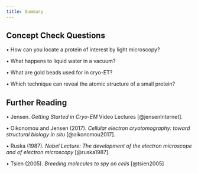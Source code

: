 ```yaml
---
title: Summary
---
```


## Concept Check Questions 

• How can you locate a protein of interest by light microscopy?

• What happens to liquid water in a vacuum?

• What are gold beads used for in cryo-ET?

• Which technique can reveal the atomic structure of a small protein?  

## Further Reading

• Jensen. *Getting Started in Cryo-EM* Video Lectures [@jensenInternet].

• Oikonomou and Jensen (2017). *Cellular electron cryotomography: toward structural biology in situ* [@oikonomou2017].

• Ruska (1987). *Nobel Lecture: The development of the electron microscope and of electron microscopy* [@ruska1987].

• Tsien (2005). *Breeding molecules to spy on cells* [@tsien2005]  
